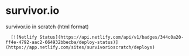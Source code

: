 # survivor.io
survivor.io in scratch (html format)

      [![Netlify Status](https://api.netlify.com/api/v1/badges/344c0a20-ff4e-4792-aac2-664932bbecba/deploy-status)](https://app.netlify.com/sites/survivorioscratch/deploys)
